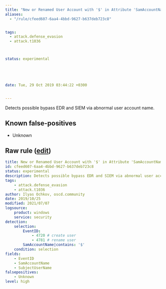 ```yaml
---
title: "New or Renamed User Account with '$' in Attribute 'SamAccountName'."
aliases:
  - "/rule/cfeed607-6aa4-4bbd-9627-b637deb723c8"


tags:
  - attack.defense_evasion
  - attack.t1036



status: experimental





date: Tue, 29 Oct 2019 03:44:22 +0300


---
```


Detects possible bypass EDR and SIEM via abnormal user account name.

<!--more-->


## Known false-positives

* Unknown




## Raw rule ([edit](https://github.com/SigmaHQ/sigma/edit/master/rules/windows/builtin/security/win_new_or_renamed_user_account_with_dollar_sign.yml))
```yaml
title: New or Renamed User Account with '$' in Attribute 'SamAccountName'.
id: cfeed607-6aa4-4bbd-9627-b637deb723c8
status: experimental
description: Detects possible bypass EDR and SIEM via abnormal user account name.
tags:
    - attack.defense_evasion
    - attack.t1036
author: Ilyas Ochkov, oscd.community
date: 2019/10/25
modified: 2021/07/07
logsource:
    product: windows
    service: security
detection:
    selection:
        EventID: 
            - 4720 # create user
            - 4781 # rename user
        SamAccountName|contains: '$'    
    condition: selection
fields:
    - EventID
    - SamAccountName
    - SubjectUserName
falsepositives:
    - Unknown
level: high

```

